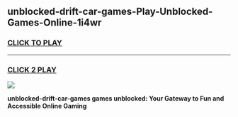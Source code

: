 
## unblocked-drift-car-games-Play-Unblocked-Games-Online-1i4wr
<h3>
<a href="https://premium76.site?title=unblocked-drift-car-games&ref=24A">CLICK TO PLAY</a></h3>
<hr>

<h3>
<a href="https://premium76.site?title=unblocked-drift-car-games&ref=24A">CLICK 2 PLAY</a>
  
</h3>

<a href="https://premium76.site?title=unblocked-drift-car-games&ref=24A"><img src="https://clearcache.store/games.png"></a>


**unblocked-drift-car-games games unblocked: Your Gateway to Fun and Accessible Online Gaming**
